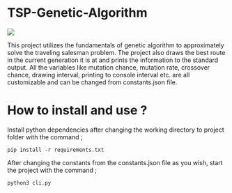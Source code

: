 # TSP-Genetic-Algorithm

![](git-ga.gif)

This project utilizes the fundamentals of genetic algorithm to approximately solve the traveling salesman problem. The project also draws the best route in the current generation it is at and prints the information to the standard output. All the variables like mutation chance, mutation rate, crossover chance, drawing interval, printing to console interval etc. are all customizable and can be changed from constants.json file. 

# How to install and use ? 

Install python dependencies after changing the working directory to project folder with the command ;

```
pip install -r requirements.txt
```

After changing the constants from the constants.json file as you wish, start the project with the command ;

```
python3 cli.py
```


